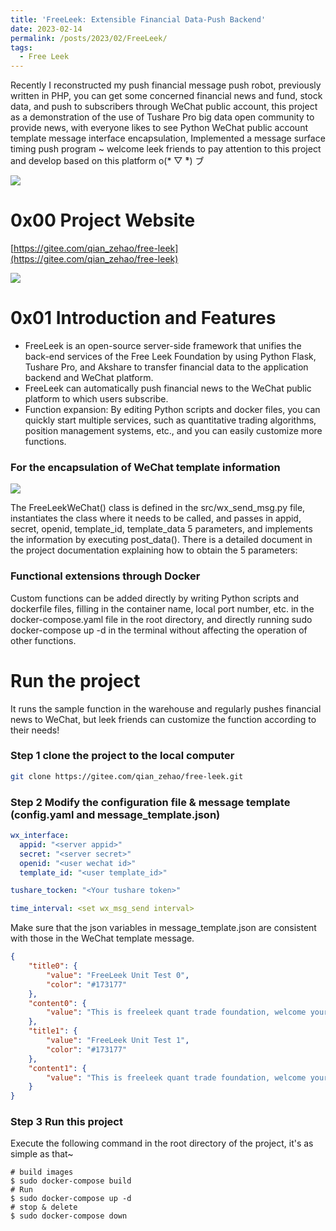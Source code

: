 ```yaml
---
title: 'FreeLeek: Extensible Financial Data-Push Backend'
date: 2023-02-14
permalink: /posts/2023/02/FreeLeek/
tags:
  - Free Leek
---
```


Recently I reconstructed my push financial message push robot, previously written in PHP, you can get some concerned financial news and fund, stock data, and push to subscribers through WeChat public account, this project as a demonstration of the use of Tushare Pro big data open community to provide news, with everyone likes to see Python WeChat public account template message interface encapsulation, Implemented a message surface timing push program ~ welcome leek friends to pay attention to this project and develop based on this platform o(* ̄▽ ̄*) ブ

![](https://picx.zhimg.com/70/v2-857311b69ca2813564ec4979349ebb9c_1440w.awebp?source=172ae18b&biz_tag=Post)



# 0x00 Project Website

[https://gitee.com/qian_zehao/free-leek](https://gitee.com/qian_zehao/free-leek)

![](https://pic2.zhimg.com/80/v2-01571a0152ecfa7d5071252e1f5598d1_720w.webp)

# 0x01 Introduction and Features

* FreeLeek is an open-source server-side framework that unifies the back-end services of the Free Leek Foundation by using Python Flask, Tushare Pro, and Akshare to transfer financial data to the application backend and WeChat platform.
* FreeLeek can automatically push financial news to the WeChat public platform to which users subscribe.
* Function expansion: By editing Python scripts and docker files, you can quickly start multiple services, such as quantitative trading algorithms, position management systems, etc., and you can easily customize more functions.

### For the encapsulation of WeChat template information

![](https://pic1.zhimg.com/80/v2-eeb160339dfd986e4b380995f8c55ce0_720w.webp)

The FreeLeekWeChat() class is defined in the src/wx_send_msg.py file, instantiates the class where it needs to be called, and passes in appid, secret, openid, template_id, template_data 5 parameters, and implements the information by executing post_data(). There is a detailed document in the project documentation explaining how to obtain the 5 parameters:

### Functional extensions through Docker

Custom functions can be added directly by writing Python scripts and dockerfile files, filling in the container name, local port number, etc. in the docker-compose.yaml file in the root directory, and directly running sudo docker-compose up -d in the terminal without affecting the operation of other functions.

# Run the project

It runs the sample function in the warehouse and regularly pushes financial news to WeChat, but leek friends can customize the function according to their needs!

### Step 1 clone the project to the local computer

```bash
git clone https://gitee.com/qian_zehao/free-leek.git
```

### Step 2 Modify the configuration file & message template (config.yaml and message_template.json)

```yaml
wx_interface:
  appid: "<server appid>"
  secret: "<server secret>"
  openid: "<user wechat id>"
  template_id: "<user template_id>"

tushare_tocken: "<Your tushare token>"

time_interval: <set wx_msg_send interval>
```

Make sure that the json variables in message_template.json are consistent with those in the WeChat template message.

```json
{
    "title0": {
        "value": "FreeLeek Unit Test 0",
        "color": "#173177"
    },
    "content0": {
        "value": "This is freeleek quant trade foundation, welcome your coming!"
    },
    "title1": {
        "value": "FreeLeek Unit Test 1",
        "color": "#173177"
    },
    "content1": {
        "value": "This is freeleek quant trade foundation, welcome your coming!"
    }
}
```

### Step 3 Run this project

Execute the following command in the root directory of the project, it's as simple as that~

```shell
# build images
$ sudo docker-compose build
# Run
$ sudo docker-compose up -d
# stop & delete
$ sudo docker-compose down
```